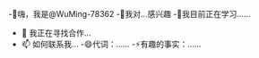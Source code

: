 -👋嗨，我是@WuMing-78362
-👀我对...感兴趣
-🌱我目前正在学习......
- 💞️ 我正在寻找合作...
- 📫 如何联系我...
-😄代词：......
-⚡有趣的事实：......

<!---
WuMing-78362/WuMing-78362 是一个✨特殊✨存储库，因为它的“README.md”（此文件）出现在你的 GitHub 个人资料中。
您可以单击“预览”链接查看您的更改。
--->
